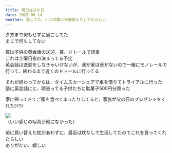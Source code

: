 ```yaml
---
title: 明日は父の日
date: 2025-06-14
weather: 蒸してた、いつの間にか梅雨入りしてたらしい
---
```

夕方まで何もせずに過ごしてた  
まじで何もしてない

夜は子供の英会話の送迎、兼、ドトールで読書  
これは土曜日夜の決まってる予定  
英会話は送迎をしなきゃいけないが、我が家は車がないので一緒にモノレールで行って、終わるまで近くのドトールに行ってる

それが終わってからは、タイムスカーシェアで車を借りてトライアルに行った  
塾に英会話にと、頑張ってる子供たちに駄菓子500円分買った

家に帰ってきてご飯を食べてまったりしてると、家族が父の日のプレゼントをくれたﾜｲﾜｲ

![](https://images.kechiiiiin.com/diary/20250921153433.jpeg)  
（いい感じの写真が他になかった）

前に買い替えた枕があわずに、最近は枕なしで生活してたのでこれを買ってくれたらしい  
ありがたい、嬉しい
